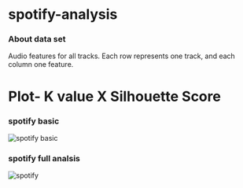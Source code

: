# spotify-analysis

### About data set
Audio features for all tracks. Each row represents one track, and each column one feature.

# Plot- K value X Silhouette Score 

### spotify basic
![spotify basic](https://github.com/Eunice-Patrina/spotify-analysis/assets/43789261/9dc18f99-bd13-4b21-a488-1b42521174d1)

### spotify full analsis
![spotify](https://github.com/Eunice-Patrina/spotify-analysis/assets/43789261/ddd895ef-6fa6-49f6-b5c6-58b55d0a00d7)


